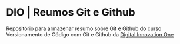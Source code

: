 # DIO | Reumos Git e Github

Repositório para armazenar resumo sobre Git e Github do curso Versionamento de Código com Git e Github da [Digital Innovation One](https://www.gio.me/)
